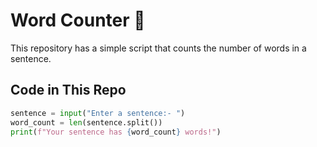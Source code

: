 # Word Counter 📖  

This repository has a simple script that counts the number of words in a sentence.  

## Code in This Repo  
```python
sentence = input("Enter a sentence:- ")  
word_count = len(sentence.split())  
print(f"Your sentence has {word_count} words!")
